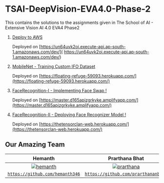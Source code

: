 # TSAI-DeepVision-EVA4.0-Phase-2

This contains the solutions to the assignments given in The School of AI - Extensive Vision AI 4.0 EVA4 Phase2

1. [Deploy to AWS](01-Deploy-To-AWS/README.md)

    Deployed on [https://un64uvk2oi.execute-api.ap-south-1.amazonaws.com/dev/]( https://un64uvk2oi.execute-api.ap-south-1.amazonaws.com/dev/)

2. [MobileNet - Training Custom IFO Dataset](02-MobileNet/index.html)

    Deployed on [https://floating-refuge-59093.herokuapp.com/](https://floating-refuge-59093.herokuapp.com/)

3. [FaceRecognition-I - Implementing Face Swap !](03-FaceRecognition-I/)

    Deployed on [https://master.d165apizgrkyke.amplifyapp.com/](https://master.d165apizgrkyke.amplifyapp.com/)

4. [FaceRecognition-II - Deploying Face Recognizer Model !](04-FaceRecognition-II/index.html)

    Deployed on [https://thetensorclan-web.herokuapp.com/](https://thetensorclan-web.herokuapp.com/)


## Our Amazing Team

| **Hemanth** | **Prarthana Bhat** | **Divya Singh** | **Satyajit Ghana** |
| :---: |:---:| :---:| :---:|
| [![hemanth](https://avatars3.githubusercontent.com/u/22361130?s=200&u=25c67b32857c1a98b6ec8527f80c56f77156f508&v=4)](https://github.com/hemanth346) | [![prarthana](https://avatars1.githubusercontent.com/u/60980912?v=4&s=200)](https://github.com/prarthananbhat) | [![prarthana](https://avatars1.githubusercontent.com/u/46338924?s=200&u=165bbee8b2e60782bef97faf46fc00017b540245&v=4)](https://github.com/Divya932)  | [![satyajit](https://avatars2.githubusercontent.com/u/8092481?s=200&u=bc925e234688ba256e7038594a8197632d0c8a1b&v=4)](https://github.com/satyajitghana)|
| <a href="https://github.com/hemanth346" target="_blank">`https://github.com/hemanth346`</a> | <a href="https://github.com/prarthananbhat" target="_blank">`https://github.com/prarthananbhat`</a> | <a href="https://github.com/Divya932" target="_blank">`https://github.com/Divya932`</a> | <a href="https://github.com/satyajitghana" target="_blank">`https://github.com/satyajitghana`</a> |
